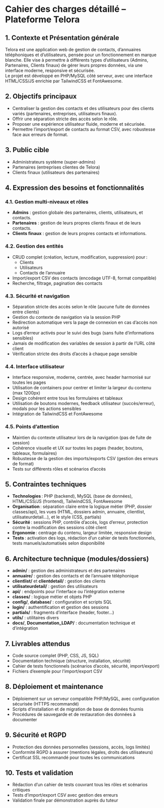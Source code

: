 # Cahier des charges détaillé – Plateforme Telora

## 1. Contexte et Présentation générale

Telora est une application web de gestion de contacts, d’annuaires téléphoniques et d’utilisateurs, pensée pour un fonctionnement en marque blanche. Elle vise à permettre à différents types d’utilisateurs (Admins, Partenaires, Clients finaux) de gérer leurs propres données, via une interface moderne, responsive et sécurisée.  
Le projet est développé en PHP/MySQL côté serveur, avec une interface HTML/CSS/JS enrichie par TailwindCSS et FontAwesome.

## 2. Objectifs principaux

- Centraliser la gestion des contacts et des utilisateurs pour des clients variés (partenaires, entreprises, utilisateurs finaux).
- Offrir une séparation stricte des accès selon le rôle.
- Proposer une expérience utilisateur fluide, moderne et sécurisée.
- Permettre l’import/export de contacts au format CSV, avec robustesse face aux erreurs de format.

## 3. Public cible

- Administrateurs système (super-admins)
- Partenaires (entreprises clientes de Telora)
- Clients finaux (utilisateurs des partenaires)

## 4. Expression des besoins et fonctionnalités

### 4.1. Gestion multi-niveaux et rôles

- **Admins** : gestion globale des partenaires, clients, utilisateurs, et contacts.
- **Partenaires** : gestion de leurs propres clients finaux et de leurs contacts.
- **Clients finaux** : gestion de leurs propres contacts et informations.

### 4.2. Gestion des entités

- CRUD complet (création, lecture, modification, suppression) pour :
    - Clients
    - Utilisateurs
    - Contacts de l’annuaire
- Import/export CSV des contacts (encodage UTF-8, format compatible)
- Recherche, filtrage, pagination des contacts

### 4.3. Sécurité et navigation

- Séparation stricte des accès selon le rôle (aucune fuite de données entre clients)
- Gestion du contexte de navigation via la session PHP
- Redirection automatique vers la page de connexion en cas d’accès non autorisé
- Logs d’erreur activés pour le suivi des bugs (sans fuite d’informations sensibles)
- Jamais de modification des variables de session à partir de l’URL côté client
- Vérification stricte des droits d’accès à chaque page sensible

### 4.4. Interface utilisateur

- Interface responsive, moderne, centrée, avec header harmonisé sur toutes les pages
- Utilisation de containers pour centrer et limiter la largeur du contenu (max 1200px)
- Design cohérent entre tous les formulaires et tableaux
- Utilisation de boutons modernes, feedback utilisateur (succès/erreur), modals pour les actions sensibles
- Intégration de TailwindCSS et FontAwesome

### 4.5. Points d’attention

- Maintien du contexte utilisateur lors de la navigation (pas de fuite de session)
- Cohérence visuelle et UX sur toutes les pages (header, boutons, tableaux, formulaires)
- Robustesse de la gestion des imports/exports CSV (gestion des erreurs de format)
- Tests sur différents rôles et scénarios d’accès

## 5. Contraintes techniques

- **Technologies** : PHP (backend), MySQL (base de données), HTML/CSS/JS (frontend), TailwindCSS, FontAwesome
- **Organisation** : séparation claire entre la logique métier (PHP, dossier classes/api), les vues (HTML, dossiers admin, annuaire, clientlist, utilisateurdetail…), et le style (CSS, partials)
- **Sécurité** : sessions PHP, contrôle d’accès, logs d’erreur, protection contre la modification des sessions côté client
- **Ergonomie** : centrage du contenu, largeur limitée, responsive design
- **Tests** : activation des logs, rédaction d’un cahier de tests fonctionnels, tests manuels/automatisés selon disponibilité

## 6. Architecture technique (modules/dossiers)

- **admin/** : gestion des administrateurs et des partenaires
- **annuaire/** : gestion des contacts et de l’annuaire téléphonique
- **clientlist/** et **clientdetail/** : gestion des clients
- **utilisateurdetail/** : gestion des utilisateurs
- **api/** : endpoints pour l’interface ou l’intégration externe
- **classes/** : logique métier et objets PHP
- **config/**, **database/** : configuration et scripts SQL
- **login/** : authentification et gestion des sessions
- **partials/** : fragments d’interface (header, footer…)
- **utils/** : utilitaires divers
- **docs/**, **Documentation_LDAP/** : documentation technique et d’intégration

## 7. Livrables attendus

- Code source complet (PHP, CSS, JS, SQL)
- Documentation technique (structure, installation, sécurité)
- Cahier de tests fonctionnels (scénarios d’accès, sécurité, import/export)
- Fichiers d’exemple pour l’import/export CSV

## 8. Déploiement et maintenance

- Déploiement sur un serveur compatible PHP/MySQL, avec configuration sécurisée (HTTPS recommandé)
- Scripts d’installation et de migration de base de données fournis
- Procédures de sauvegarde et de restauration des données à documenter

## 9. Sécurité et RGPD

- Protection des données personnelles (sessions, accès, logs limités)
- Conformité RGPD à assurer (mentions légales, droits des utilisateurs)
- Certificat SSL recommandé pour toutes les communications

## 10. Tests et validation

- Rédaction d’un cahier de tests couvrant tous les rôles et scénarios critiques
- Tests d’import/export CSV avec gestion des erreurs
- Validation finale par démonstration auprès du tuteur